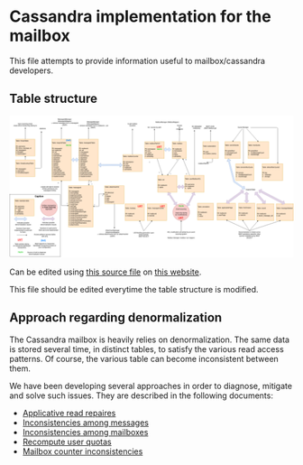 # Cassandra implementation for the mailbox

This file attempts to provide information useful to mailbox/cassandra developers.

## Table structure

![Table structure chart](table_structure.png)

Can be edited using [this source file](table_structure.drawio) on [this website](https://app.diagrams.net/).

This file should be edited everytime the table structure is modified.

## Approach regarding denormalization

The Cassandra mailbox is heavily relies on denormalization. The same data is stored several time, in distinct tables,
to satisfy the various read access patterns. Of course, the various table can become inconsistent between them.

We have been developing several approaches in order to diagnose, mitigate and solve such issues. They are described in
the following documents:

 - [Applicative read repaires](../../../src/adr/0042-applicative-read-repairs.md)
 - [Inconsistencies among messages](../../../src/adr/0022-cassandra-message-inconsistency.md)
 - [Inconsistencies among mailboxes](../../../src/adr/0020-cassandra-mailbox-object-consistency.md)
 - [Recompute user quotas](../../../src/adr/0028-Recompute-mailbox-quotas.md)
 - [Mailbox counter inconsistencies](../../../src/adr/0023-cassandra-mailbox-counters-inconsistencies.md)